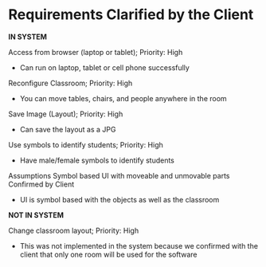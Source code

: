 # Requirements Clarified by the Client


**IN SYSTEM**

Access from browser (laptop or tablet); Priority: High

- Can run on laptop, tablet or cell phone successfully

Reconfigure Classroom; Priority: High

- You can move tables, chairs, and people anywhere in the room

Save Image (Layout); Priority: High

- Can save the layout as a JPG

Use symbols to identify students; Priority: High

- Have male/female symbols to identify students

Assumptions Symbol based UI with moveable and unmovable parts Confirmed by Client

- UI is symbol based with the objects as well as the classroom


**NOT IN SYSTEM**

Change classroom layout; Priority: High

- This was not implemented in the system because we confirmed with the client that only one room will be used for the software
